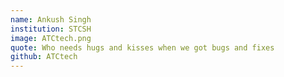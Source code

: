 ```yaml
---
name: Ankush Singh
institution: STCSH
image: ATCtech.png
quote: Who needs hugs and kisses when we got bugs and fixes
github: ATCtech
---
```

